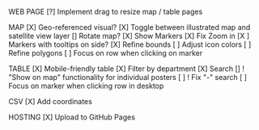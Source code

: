 WEB PAGE
[?] Implement drag to resize map / table pages

MAP
[X] Geo-referenced visual?
[X] Toggle between illustrated map and satellite view layer
[] Rotate map?
[X] Show Markers
[X] Fix Zoom in
[X ] Markers with tooltips on side?
[X] Refine bounds
[ ] Adjust icon colors
[ ] Refine polygons
[ ] Focus on row when clicking on marker

TABLE
[X] Mobile-friendly table
[X] Filter by department
[X] Search
[] ! "Show on map" functionality for individual posters
[ ] ! Fix "-" search
[ ] Focus on marker when clicking row in desktop

CSV
[X] Add coordinates

HOSTING
[X] Upload to GitHub Pages

